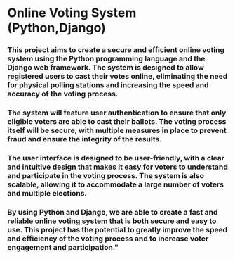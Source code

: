 # Online Voting System (Python,Django)

### This project aims to create a secure and efficient online voting system using the Python programming language and the Django web framework. The system is designed to allow registered users to cast their votes online, eliminating the need for physical polling stations and increasing the speed and accuracy of the voting process.

### The system will feature user authentication to ensure that only eligible voters are able to cast their ballots. The voting process itself will be secure, with multiple measures in place to prevent fraud and ensure the integrity of the results.

### The user interface is designed to be user-friendly, with a clear and intuitive design that makes it easy for voters to understand and participate in the voting process. The system is also scalable, allowing it to accommodate a large number of voters and multiple elections.

### By using Python and Django, we are able to create a fast and reliable online voting system that is both secure and easy to use. This project has the potential to greatly improve the speed and efficiency of the voting process and to increase voter engagement and participation."
